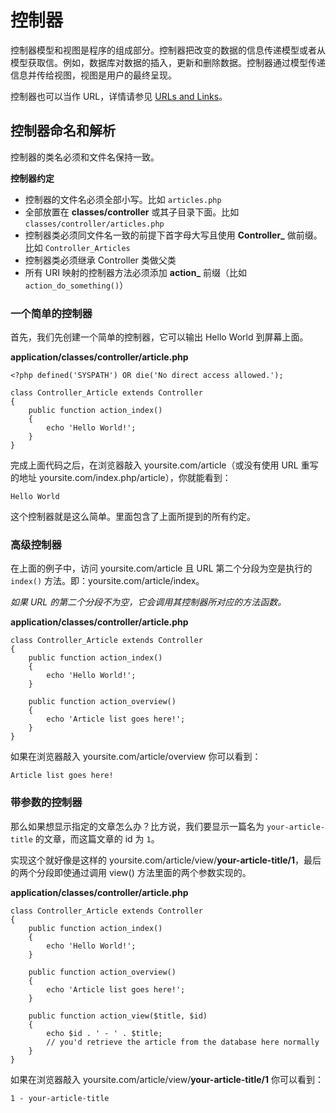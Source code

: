 # 控制器

控制器模型和视图是程序的组成部分。控制器把改变的数据的信息传递模型或者从模型获取信。例如，数据库对数据的插入，更新和删除数据。控制器通过模型传递信息并传给视图，视图是用户的最终呈现。

控制器也可以当作 URL，详情请参见 [URLs and Links](start.urls)。 

## 控制器命名和解析

控制器的类名必须和文件名保持一致。 

**控制器约定**

* 控制器的文件名必须全部小写。比如 `articles.php`
* 全部放置在 **classes/controller** 或其子目录下面。比如 `classes/controller/articles.php`
* 控制器类必须同文件名一致的前提下首字母大写且使用 **Controller_** 做前缀。比如 `Controller_Articles`
* 控制器类必须继承 Controller 类做父类
* 所有 URI 映射的控制器方法必须添加 **action_** 前缀（比如 `action_do_something()`）



### 一个简单的控制器

首先，我们先创建一个简单的控制器，它可以输出 Hello World 到屏幕上面。

**application/classes/controller/article.php**
~~~
<?php defined('SYSPATH') OR die('No direct access allowed.');
 
class Controller_Article extends Controller
{
    public function action_index()
    {
        echo 'Hello World!';
    }
}
~~~
完成上面代码之后，在浏览器敲入 yoursite.com/article（或没有使用 URL 重写的地址 yoursite.com/index.php/article），你就能看到：
~~~
Hello World
~~~
这个控制器就是这么简单。里面包含了上面所提到的所有约定。



### 高级控制器

在上面的例子中，访问 yoursite.com/article 且 URL 第二个分段为空是执行的 `index()` 方法。即：yoursite.com/article/index。

_如果 URL 的第二个分段不为空，它会调用其控制器所对应的方法函数。_

**application/classes/controller/article.php**
~~~
class Controller_Article extends Controller
{
    public function action_index()
    {
        echo 'Hello World!';
    }
 
    public function action_overview()
    {
        echo 'Article list goes here!';
    }
}
~~~
如果在浏览器敲入 yoursite.com/article/overview 你可以看到：
~~~
Article list goes here!
~~~


### 带参数的控制器

那么如果想显示指定的文章怎么办？比方说，我们要显示一篇名为 `your-article-title` 的文章，而这篇文章的 id 为 `1`。 

实现这个就好像是这样的 yoursite.com/article/view/**your-article-title/1**，最后的两个分段即使通过调用 view() 方法里面的两个参数实现的。 

**application/classes/controller/article.php**
~~~
class Controller_Article extends Controller
{
    public function action_index()
    {
        echo 'Hello World!';
    }
 
    public function action_overview()
    {
        echo 'Article list goes here!';
    }
 
    public function action_view($title, $id)
    {
        echo $id . ' - ' . $title;
        // you'd retrieve the article from the database here normally
    }
}
~~~
如果在浏览器敲入 yoursite.com/article/view/**your-article-title/1** 你可以看到：
~~~
1 - your-article-title
~~~
